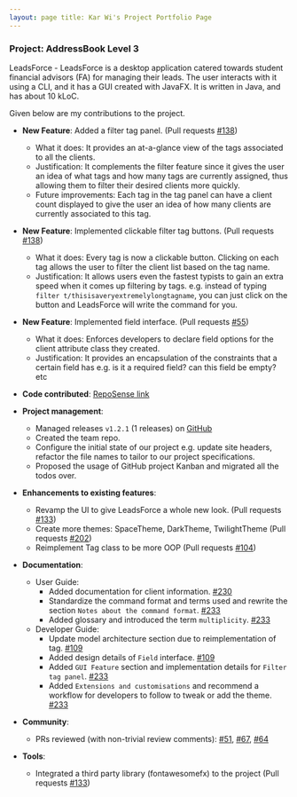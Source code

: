 ```yaml
---
layout: page title: Kar Wi's Project Portfolio Page
---
```


### Project: AddressBook Level 3

LeadsForce - LeadsForce is a desktop application catered towards student financial advisors (FA) for managing their leads.
The user interacts with it using a CLI, and it has a GUI created with JavaFX. It is written in Java, and has about 10 kLoC.

Given below are my contributions to the project.

* **New Feature**: Added a filter tag panel. (Pull requests [\#138](https://github.com/AY2122S1-CS2103T-T17-3/tp/pull/138))
  * What it does: It provides an at-a-glance view of the tags associated to all the clients. 
  * Justification: It complements the filter feature since it gives the user an idea of what tags and how many tags are currently assigned, thus allowing them to filter their desired clients more quickly. 
  * Future improvements: Each tag in the tag panel can have a client count displayed to give the user an idea of how many clients are currently associated to this tag.

* **New Feature**: Implemented clickable filter tag buttons. (Pull requests [\#138](https://github.com/AY2122S1-CS2103T-T17-3/tp/pull/138))
  * What it does: Every tag is now a clickable button. Clicking on each tag allows the user to filter the client list based on the tag name.
  * Justification: It allows users even the fastest typists to gain an extra speed when it comes up filtering by tags. e.g. instead of typing `filter t/thisisaveryextremelylongtagname`, you can just click on the button and LeadsForce will write the command for you.

* **New Feature**: Implemented field interface. (Pull requests [\#55](https://github.com/AY2122S1-CS2103T-T17-3/tp/pull/55))
  * What it does: Enforces developers to declare field options for the client attribute class they created.
  * Justification: It provides an encapsulation of the constraints that a certain field has e.g. is it a required field? can this field be empty? etc
  
* **Code contributed**: [RepoSense link](https://nus-cs2103-ay2122s1.github.io/tp-dashboard/?search=&sort=groupTitle&sortWithin=title&timeframe=commit&mergegroup=&groupSelect=groupByRepos&breakdown=true&checkedFileTypes=docs~functional-code~test-code~other&since=2021-09-17&tabOpen=true&tabType=authorship&tabAuthor=CrownKira&tabRepo=AY2122S1-CS2103T-T17-3%2Ftp%5Bmaster%5D&authorshipIsMergeGroup=false&authorshipFileTypes=docs~functional-code~test-code~other&authorshipIsBinaryFileTypeChecked=false)

* **Project management**:
    * Managed releases `v1.2.1` (1 releases) on [GitHub](https://github.com/AY2122S1-CS2103T-T17-3/tp/releases)
    * Created the team repo. 
    * Configure the initial state of our project e.g. update site headers, refactor the file names to tailor to our project specifications.
    * Proposed the usage of GitHub project Kanban and migrated all the todos over. 
    
* **Enhancements to existing features**:
    * Revamp the UI to give LeadsForce a whole new look. (Pull requests [\#133](https://github.com/AY2122S1-CS2103T-T17-3/tp/pull/133))
    * Create more themes: SpaceTheme, DarkTheme, TwilightTheme (Pull requests [\#202](https://github.com/AY2122S1-CS2103T-T17-3/tp/pull/202))
    * Reimplement Tag class to be more OOP (Pull requests [\#104](https://github.com/AY2122S1-CS2103T-T17-3/tp/pull/104))

* **Documentation**:
    * User Guide:
        * Added documentation for client information. [\#230](https://github.com/AY2122S1-CS2103T-T17-3/tp/pull/230)
        * Standardize the command format and terms used and rewrite the section `Notes about the command format`. [\#233](https://github.com/AY2122S1-CS2103T-T17-3/tp/pull/233)
        * Added glossary and introduced the term `multiplicity`. [\#233](https://github.com/AY2122S1-CS2103T-T17-3/tp/pull/233)
    * Developer Guide:
        * Update model architecture section due to reimplementation of tag. [\#109](https://github.com/AY2122S1-CS2103T-T17-3/tp/pull/109)
        * Added design details of `Field` interface. [\#109](https://github.com/AY2122S1-CS2103T-T17-3/tp/pull/109)
        * Added `GUI Feature` section and implementation details for `Filter tag panel`. [\#233](https://github.com/AY2122S1-CS2103T-T17-3/tp/pull/233)
        * Added `Extensions and customisations` and recommend a workflow for developers to follow to tweak or add the theme. [\#233](https://github.com/AY2122S1-CS2103T-T17-3/tp/pull/233)

* **Community**:
    * PRs reviewed (with non-trivial review comments): [\#51](https://github.com/AY2122S1-CS2103T-T17-3/tp/pull/51), [\#67](https://github.com/AY2122S1-CS2103T-T17-3/tp/pull/67), [\#64](https://github.com/AY2122S1-CS2103T-T17-3/tp/pull/64)
  
* **Tools**:
    * Integrated a third party library (fontawesomefx) to the project (Pull requests [\#133](https://github.com/AY2122S1-CS2103T-T17-3/tp/pull/133))
